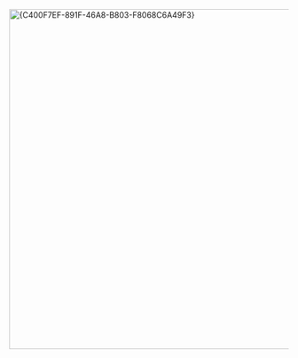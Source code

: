 <img width="1046" height="614" alt="{C400F7EF-891F-46A8-B803-F8068C6A49F3}" src="https://github.com/user-attachments/assets/a13fcad4-97ba-499d-87d8-dfeebb1ea558" />



